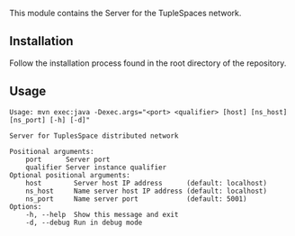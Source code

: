 This module contains the Server for the TupleSpaces network.
## Installation

Follow the installation process found in the root directory of the repository.
## Usage
```
Usage: mvn exec:java -Dexec.args="<port> <qualifier> [host] [ns_host] [ns_port] [-h] [-d]"

Server for TuplesSpace distributed network

Positional arguments:
    port      Server port
    qualifier Server instance qualifier
Optional positional arguments:
    host        Server host IP address      (default: localhost)
    ns_host     Name server host IP address (default: localhost)
    ns_port     Name server port            (default: 5001)
Options:
    -h, --help  Show this message and exit
    -d, --debug Run in debug mode
```